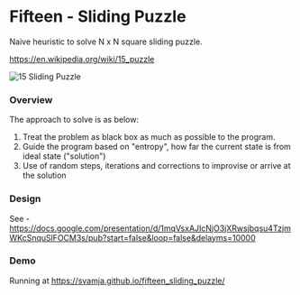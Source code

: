 # Fifteen - Sliding Puzzle

Naive heuristic to solve N x N square sliding puzzle.

https://en.wikipedia.org/wiki/15_puzzle

![15 Sliding Puzzle](https://upload.wikimedia.org/wikipedia/commons/thumb/3/39/15-puzzle-loyd.svg/220px-15-puzzle-loyd.svg.png)

### Overview

The approach to solve is as below:

1. Treat the problem as black box as much as possible to the program.
2. Guide the program based on "entropy", how far the current state is from ideal state ("solution")
3. Use of random steps, iterations and corrections to improvise or arrive at the solution

### Design

See - https://docs.google.com/presentation/d/1mqVsxAJIcNjO3jXRwsjbqsu4TzjmWKcSnquSlFOCM3s/pub?start=false&loop=false&delayms=10000

### Demo

Running at https://svamja.github.io/fifteen_sliding_puzzle/
